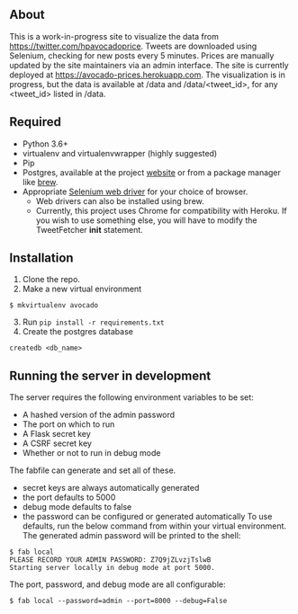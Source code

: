 ## About
This is a work-in-progress site to visualize the data from https://twitter.com/hpavocadoprice.
Tweets are downloaded using Selenium, checking for new posts every 5 minutes. Prices are manually updated by the site maintainers via an admin interface. The site is currently deployed at https://avocado-prices.herokuapp.com. The visualization is in progress, but the data is available at /data and /data/<tweet_id>, for any <tweet_id> listed in /data.

## Required
- Python 3.6+
- virtualenv and virtualenvwrapper (highly suggested)
- Pip
- Postgres, available at the project [website](https://www.postgresql.org/) or from a package manager like [brew](https://brew.sh/).
- Appropriate [Selenium web driver](https://selenium-python.readthedocs.io/installation.html#drivers) for your choice of browser.
  - Web drivers can also be installed using brew.
  - Currently, this project uses Chrome for compatibility with Heroku. If you wish to use something else, you will have to modify the TweetFetcher __init__ statement.

## Installation
1. Clone the repo.
2. Make a new virtual environment
```
$ mkvirtualenv avocado
```
3. Run `pip install -r requirements.txt`
4. Create the postgres database
```
createdb <db_name>
```

## Running the server in development
The server requires the following environment variables to be set:
- A hashed version of the admin password
- The port on which to run
- A Flask secret key
- A CSRF secret key
- Whether or not to run in debug mode

The fabfile can generate and set all of these.
- secret keys are always automatically generated
- the port defaults to 5000
- debug mode defaults to false
- the password can be configured or generated automatically
To use defaults, run the below command from within your virtual environment. The generated admin password will be printed to the shell:
```
$ fab local
PLEASE RECORD YOUR ADMIN PASSWORD: Z7Q9jZLvzjTslwB
Starting server locally in debug mode at port 5000.
```
The port, password, and debug mode are all configurable:
```
$ fab local --password=admin --port=8000 --debug=False
```
